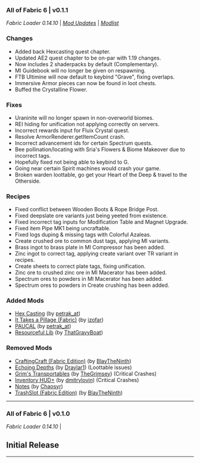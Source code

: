 ### All of Fabric 6 | v0.1.1

_Fabric Loader 0.14.10_ | _[Mod Updates](https://github.com/TeamAOF/All-of-Fabric-6/blob/main/changelogs/changelog_mods_0.1.1.md)_ | _[Modlist](https://github.com/TeamAOF/All-of-Fabric-6/blob/main/changelogs/modlist_0.1.1.md)_

### Changes 

* Added back Hexcasting quest chapter.
* Updated AE2 quest chapter to be on-par with 1.19 changes.
* Now includes 2 shaderpacks by default (Complementary).
* MI Guidebook will no longer be given on respawning.
* FTB Ultimine will now default to keybind "Grave", fixing overlaps.
* Immersive Armor pieces can now be found in loot chests.
* Buffed the Crystalline Flower.

### Fixes

* Uraninite will no longer spawn in non-overworld biomes.
* REI hiding for unification not applying correctly on servers.
* Incorrect rewards input for Fluix Crystal quest.
* Resolve ArmorRenderer.getItemCount crash.
* Incorrect advancement ids for certain Spectrum quests.
* Bee pollination/locating with Sria's Flowers & Biome Makeover due to incorrect tags.
* Hopefully fixed not being able to keybind to G.
* Going near certain Spirit machines would crash your game.
* Broken warden loottable, go get your Heart of the Deep & travel to the Otherside.

### Recipes

* Fixed conflict between Wooden Boots & Rope Bridge Post.
* Fixed deepslate ore variants just being yeeted from existence.
* Fixed incorrect tag inputs for Modification Table and Magnet Upgrade.
* Fixed item Pipe MK1 being uncraftable.
* Fixed logs duping & missing tags with Colorful Azaleas.
* Create crushed ore to common dust tags, applying MI variants.
* Brass ingot to brass plate in MI Compressor has been added.
* Zinc ingot to correct tag, applying create variant over TR variant in recipes.
* Create sheets to correct plate tags, fixing unification.
* Zinc ore to crushed zinc ore in MI Macerator has been added.
* Spectrum ores to powders in MI Macerator has been added.
* Spectrum ores to powders in Create crushing has been added.

### Added Mods

  * [Hex Casting](https://www.curseforge.com/minecraft/mc-mods/hexcasting) (by [petrak_at](https://www.curseforge.com/members/petrak_at/projects))
  * [It Takes a Pillage (Fabric)](https://www.curseforge.com/minecraft/mc-mods/it-takes-a-pillage-fabric) (by [izofar](https://www.curseforge.com/members/izofar/projects))
  * [PAUCAL](https://www.curseforge.com/minecraft/mc-mods/paucal) (by [petrak_at](https://www.curseforge.com/members/petrak_at/projects))
  * [Resourceful Lib](https://www.curseforge.com/minecraft/mc-mods/resourceful-lib) (by [ThatGravyBoat](https://www.curseforge.com/members/ThatGravyBoat/projects))

### Removed Mods

  * [CraftingCraft (Fabric Edition)](https://www.curseforge.com/minecraft/mc-mods/craftingcraft-fabric) (by [BlayTheNinth](https://www.curseforge.com/members/BlayTheNinth/projects))
  * [Echoing Depths](https://www.curseforge.com/minecraft/mc-mods/echoing-depths) (by [Draylar1](https://www.curseforge.com/members/Draylar1/projects)) (Loottable issues)
  * [Grim's Transportables](https://www.curseforge.com/minecraft/mc-mods/grims-transportables) (by [TheGrimsey](https://www.curseforge.com/members/TheGrimsey/projects)) (Critical Crashes)
  * [Inventory HUD+](https://www.curseforge.com/minecraft/mc-mods/inventory-hud-forge) (by [dmitrylovin](https://www.curseforge.com/members/dmitrylovin/projects)) (Critical Crashes)
  * [Notes](https://www.curseforge.com/minecraft/mc-mods/notes) (by [Chaosyr](https://www.curseforge.com/members/Chaosyr/projects))
  * [TrashSlot (Fabric Edition)](https://www.curseforge.com/minecraft/mc-mods/trashslot-fabric-edition) (by [BlayTheNinth](https://www.curseforge.com/members/BlayTheNinth/projects))

---

### All of Fabric 6 | v0.1.0

_Fabric Loader 0.14.10_ |

## Initial Release
---